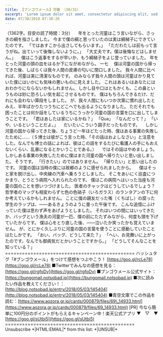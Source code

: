 ```yaml
---
title: 【ブンゴウメール】河童 （30/31）
excerpt: 'Lorem ipsum dolor sit amet, consectetur adipiscing elit, sed do eiusmod tempor incididunt ut labore et dolore magna aliqua. Praesent elementum facilisis leo vel fringilla est ullamcorper eget. At imperdiet dui accumsan sit amet nulla facilisi morbi tempus.'
date: 07/30/2018 07:30:26
---
```


（1362字。目安の読了時間：3分） 　年をとった河童はこう言いながら、さっきの綱を指さしました。 今まで僕の綱と思っていたのは実は綱梯子にできていたのです。 「ではあすこから出さしてもらいます。」 「ただわたしは前もって言うがね。出ていって後悔しないように。」 「大丈夫です。僕は後悔などはしません。」 　僕はこう返事をするが早いか、もう綱梯子をよじ登っていました。 年をとった河童の頭の皿をはるか下にながめながら。 一七 　僕は河童の国から帰ってきた後、しばらくは我々人間の皮膚の匂いに閉口しました。 我々人間に比べれば、河童は実に清潔なものです。 のみならず我々人間の頭は河童ばかり見ていた僕にはいかにも気味の悪いものに見えました。 これはあるいはあなたにはおわかりにならないかもしれません。 しかし目や口はともかくも、この鼻というものは妙に恐ろしい気を起こさせるものです。 僕はもちろんできるだけ、だれにも会わない算段をしました。 が、我々人間にもいつか次第に慣れ出したとみえ、半年ばかりたつうちにどこへでも出るようになりました。 ただそれでも困ったことは何か話をしているうちにうっかり河童の国の言葉を口に出してしまうことです。 「君はあしたは家にいるかね？」 「Qua」 「なんだって？」 「いや、いるということだよ。」 　だいたいこういう調子だったものです。 　しかし河童の国から帰ってきた後、ちょうど一年ほどたった時、僕はある事業の失敗したために……（Ｓ博士は彼がこう言った時、「その話はおよしなさい」と注意をした。なんでも博士の話によれば、彼はこの話をするたびに看護人の手にもおえないくらい、乱暴になるとかいうことである。） 　ではその話はやめましょう。 しかしある事業の失敗したために僕はまた河童の国へ帰りたいと思い出しました。 そうです。 「行きたい」のではありません。 「帰りたい」と思い出したのです。 河童の国は当時の僕には故郷のように感ぜられましたから。 　僕はそっと家を脱け出し、中央線の汽車へ乗ろうとしました。 そこをあいにく巡査につかまり、とうとう病院へ入れられたのです。 僕はこの病院へはいった当座も河童の国のことを想いつづけました。 医者のチャックはどうしているでしょう？　哲学者のマッグも相変わらず七色の色硝子（いろガラス）のランタアンの下に何か考えているかもしれません。 ことに僕の親友だった嘴（くちばし）の腐った学生のラップは、――あるきょうのように曇った午後です。 こんな追憶にふけっていた僕は思わず声をあげようとしました。 それはいつの間にはいってきたか、バッグという漁夫の河童が一匹、僕の前にたたずみながら、何度も頭を下げていたからです。 僕は心をとり直した後、――泣いたか笑ったかも覚えていません。 が、とにかく久しぶりに河童の国の言葉を使うことに感動していたことはたしかです。 「おい、バッグ、どうして来た？」 「へい、お見舞いに上がったのです。なんでも御病気だとかいうことですから。」 「どうしてそんなことを知っている？」 ============================================== ハッシュタグ「#ブンゴウメール」をつけて感想をつぶやこう！ [https://goo.gl/rcLe78](https://goo.gl/rcLe78) ■Twitterでみんなの感想を見る：[https://goo.gl/rgfoDv](https://goo.gl/rgfoDv) ■ブンゴウメール公式サイト：[https://bungomail.notsobad.jp](https://bungomail.notsobad.jp) ■次に読みたい作品を教えてください！：[http://blog.notsobad.jp/entry/2018/05/03/145404](http://blog.notsobad.jp/entry/2018/05/03/145404) ■青空文庫でこの作品を読む：[https://www.aozora.gr.jp/cards/000879/files/69\_14933.html](https://www.aozora.gr.jp/cards/000879/files/69_14933.html) \[PR\] 今なら簡単に100円分のポイントがもらえるキャンペーン中！楽天公式アプリ ▼　▽　▼ [https://goo.gl/sUtbi5](https://goo.gl/sUtbi5) ============================================== Unsubscribe \*|HTML:EMAIL|\* from this list: \*|UNSUB|\*